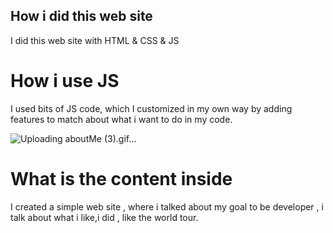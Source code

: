 ## How i did this web site

I did this web site with HTML & CSS & JS

# How i use JS
I used bits of JS code, which I customized in my own way by adding features to match about what i want to do in my code. <br>

![Uploading aboutMe (3).gif…]()


# What is the content inside
I created a simple web site , where i talked about my goal to be developer , i talk about what i like,i did , like the world tour.

